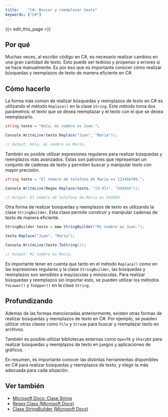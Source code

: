 ```yaml
---
title:    "C#: Buscar y reemplazar texto"
keywords: ["C#"]
---
```


{{< edit_this_page >}}

## Por qué

Muchas veces, al escribir código en C#, es necesario realizar cambios en una gran cantidad de texto. Esto puede ser tedioso y propenso a errores si se hace manualmente. Es por eso que es importante conocer cómo realizar búsquedas y reemplazos de texto de manera eficiente en C#.

## Cómo hacerlo

La forma más común de realizar búsquedas y reemplazos de texto en C# es utilizando el método `Replace()` en la clase `String`. Este método toma dos parámetros: el texto que se desea reemplazar y el texto con el que se desea reemplazarlo.

```C#
string texto = "Hola, mi nombre es Juan.";

Console.WriteLine(texto.Replace("Juan", "María"));

// Output: Hola, mi nombre es María.
```

También es posible utilizar expresiones regulares para realizar búsquedas y reemplazos más avanzados. Estas son patrones que representan un conjunto de cadenas de texto y permiten buscar y manipular texto con mayor precisión.

```C#
string texto = "El número de teléfono de María es 123456789.";

Console.WriteLine(Regex.Replace(texto, "[0-9]+", "XXXXXX"));

// Output: El número de teléfono de María es XXXXXX.
```

Otra forma de realizar búsquedas y reemplazos de texto es utilizando la clase `StringBuilder`. Esta clase permite construir y manipular cadenas de texto de manera eficiente.

```C#
StringBuilder texto = new StringBuilder("Mi nombre es Juan.");

texto.Replace("Juan", "María");

Console.WriteLine(texto.ToString());

// Output: Mi nombre es María.
```

Es importante tener en cuenta que tanto en el método `Replace()` como en las expresiones regulares y la clase `StringBuilder`, las búsquedas y reemplazos son sensibles a mayúsculas y minúsculas. Para realizar búsquedas y reemplazos sin importar esto, se pueden utilizar los métodos `ToLower()` y `ToUpper()` en la clase `String`.

## Profundizando

Además de las formas mencionadas anteriormente, existen otras formas de realizar búsquedas y reemplazos de texto en C#. Por ejemplo, se pueden utilizar otras clases como `File` y `Stream` para buscar y reemplazar texto en archivos.

También es posible utilizar bibliotecas externas como `OpenTK` y `SharpDX` para realizar búsquedas y reemplazos de texto en juegos y aplicaciones de gráficos.

En resumen, es importante conocer las distintas herramientas disponibles en C# para realizar búsquedas y reemplazos de texto, y elegir la más adecuada para cada situación.

## Ver también

- [Microsoft Docs: Clase String](https://docs.microsoft.com/es-es/dotnet/api/system.string)
- [Regex Class (Microsoft Docs)](https://docs.microsoft.com/es-es/dotnet/api/system.text.regularexpressions.regex)
- [Clase StringBuilder (Microsoft Docs)](https://docs.microsoft.com/es-es/dotnet/api/system.text.stringbuilder)